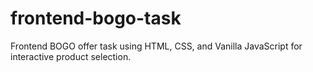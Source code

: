 # frontend-bogo-task
Frontend BOGO offer task using HTML, CSS, and Vanilla JavaScript for interactive product selection.
